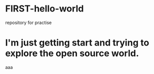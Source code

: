 # FIRST-hello-world
repository for practise
# I'm just getting start and trying to explore the open source world.
aaa
